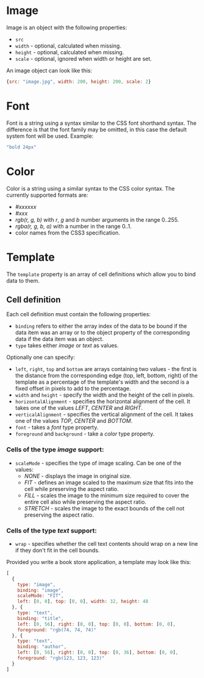 Image
=====
Image is an object with the following properties:

* `src`
* `width` - optional, calculated when missing.
* `height` - optional, calculated when missing.
* `scale` - optional, ignored when width or height are set.

An image object can look like this:

```javascript
{src: "image.jpg", width: 200, height: 200, scale: 2}
```

Font
====
Font is a string using a syntax similar to the CSS font shorthand syntax. The
difference is that the font family may be omitted, in this case the default
system font will be used. Example:
```javascript
"bold 24px"
```

Color
=====
Color is a string using a similar syntax to the CSS color syntax. The currently
supported formats are:

* *#xxxxxx*
* *#xxx*
* *rgb(r, g, b)* with *r*, *g* and *b* number arguments in the range 0..255.
* *rgba(r, g, b, a)* with a number in the range 0..1.
* color names from the CSS3 specification.

Template
========
The `template` property is an array of cell definitions which allow you to bind
data to them.

Cell definition
----------------------
Each cell definition must contain the following properties:

* `binding` refers to either the array index of the data to be bound if the data
item was an array or to the object property of the corresponding data if the
data item was an object.
* `type` takes either *image* or *text* as values.

Optionally one can specify:

* `left`, `right`, `top` and `bottom` are arrays containing two values - the
first is the distance from the corresponding edge (top, left, bottom, right) of
the template as a percentage of the template's width and the second is a fixed
offset in pixels to add to the percentage.
* `width` and `height` - specify the width and the height of the cell in pixels.
* `horizontalAlignment` - specifies the horizontal alignment of the cell. It
takes one of the values *LEFT*, *CENTER* and *RIGHT*.
* `verticalAlignment` - specifies the vertical alignment of the cell. It takes
one of the values *TOP*, *CENTER* and *BOTTOM*.
* `font` - takes a *font* type property.
* `foreground` and `background` - take a *color* type property.

### Cells of the type *image* support:

* `scaleMode` - specifies the type of image scaling. Can be one of the
values:
  * *NONE* - displays the image in original size.
  * *FIT* - defines an image scaled to the maximum size that fits into the cell
  while preserving the aspect ratio.
  * *FILL* - scales the image to the minimum size required to cover the entire
  cell also while preserving the aspect ratio.
  * *STRETCH* - scales the image to the exact bounds of the cell not preserving
  the aspect ratio.

### Cells of the type *text* support:

* `wrap` - specifies whether the cell text contents should wrap on a new line if
they don't fit in the cell bounds.

Provided you write a book store application, a template may look like this:
```javascript
[
  {
    type: "image",
    binding: "image",
    scaleMode: "FIT",
    left: [0, 0], top: [0, 0], width: 32, height: 48
  }, {
    type: "text",
    binding: "title",
    left: [0, 56], right: [0, 0], top: [0, 0], bottom: [0, 0],
    foreground: "rgb(74, 74, 74)"
  }, {
    type: "text",
    binding: "author",
    left: [0, 56], right: [0, 0], top: [0, 36], bottom: [0, 0],
    foreground: "rgb(123, 123, 123)"
  }
]
```